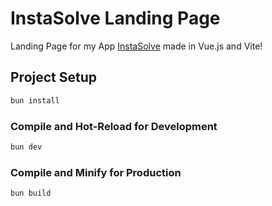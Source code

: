 # InstaSolve Landing Page

Landing Page for my App [InstaSolve](https://github.com/HarshNarayanJha/Insta-Solve) made in Vue.js and Vite!

## Project Setup

```sh
bun install
```

### Compile and Hot-Reload for Development

```sh
bun dev
```

### Compile and Minify for Production

```sh
bun build
```
